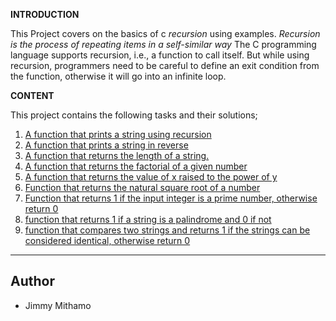 **INTRODUCTION**

This Project covers on the basics of c *recursion* using examples.
*Recursion is the process of repeating items in a self-similar way*
The C programming language supports recursion, i.e., a function to call itself. But while using recursion, programmers need to be careful to define an exit condition from the function, otherwise it will go into an infinite loop.

**CONTENT**

This project contains the following tasks and their solutions;

1. [A function that prints a string using recursion](0-puts_recursion.c)
2. [A function that prints a string in reverse](1-print_rev_recursion.c)
3. [A function that returns the length of a string.](2-strlen_recursion.c)
4. [A function that returns the factorial of a given number](3-factorial.c)
5. [A function that returns the value of x raised to the power of y](4-pow_recursion.c)
6. [Function that returns the natural square root of a number](5-sqrt_recursion.c)
7. [Function that returns 1 if the input integer is a prime number, otherwise return 0](6-is_prime_number.c)
8. [function that returns 1 if a string is a palindrome and 0 if not](100-is_palindrome.c)
9. [function that compares two strings and returns 1 if the strings can be considered identical, otherwise return 0](101-wildcmp.c)

---

**Author**
---
* Jimmy Mithamo

